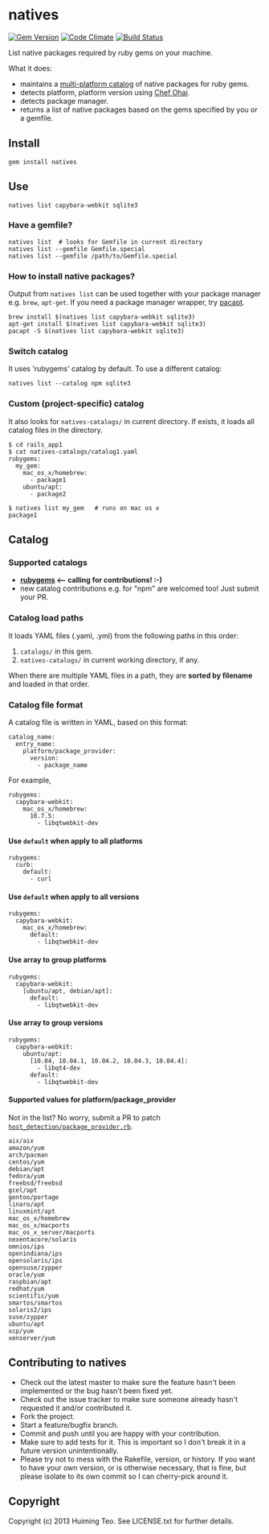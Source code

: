 # natives

[![Gem Version](https://badge.fury.io/rb/natives.png)](http://badge.fury.io/rb/natives)
[![Code Climate](https://codeclimate.com/github/teohm/natives.png)](https://codeclimate.com/github/teohm/natives)
[![Build Status](https://travis-ci.org/teohm/natives.png)](https://travis-ci.org/teohm/natives)

List native packages required by ruby gems on your machine.

What it does:

* maintains a [multi-platform catalog](https://github.com/teohm/natives-catalog/blob/master/catalogs/rubygems.yaml) of native packages for ruby gems.
* detects platform, platform version using [Chef Ohai](https://github.com/opscode/ohai).
* detects package manager.
* returns a list of native packages based on the gems specified by you or a gemfile.


## Install

```
gem install natives
```

## Use

```
natives list capybara-webkit sqlite3
```

### Have a gemfile?

```
natives list  # looks for Gemfile in current directory
natives list --gemfile Gemfile.special
natives list --gemfile /path/to/Gemfile.special
```

### How to install native packages?

Output from `natives list` can be used together with your package manager e.g. `brew`, `apt-get`. If you need a package manager wrapper, try [pacapt](https://github.com/icy/pacapt).

```
brew install $(natives list capybara-webkit sqlite3)
apt-get install $(natives list capybara-webkit sqlite3)
pacapt -S $(natives list capybara-webkit sqlite3)
```

### Switch catalog
It uses 'rubygems' catalog by default. To use a different catalog:

```
natives list --catalog npm sqlite3
```

### Custom (project-specific) catalog
It also looks for `natives-catalogs/` in current directory. If exists, it loads all catalog files in the directory.

```
$ cd rails_app1
$ cat natives-catalogs/catalog1.yaml
rubygems:
  my_gem:
    mac_os_x/homebrew:
      - package1
    ubuntu/apt:
      - package2

$ natives list my_gem   # runs on mac os x
package1
```

## Catalog

### Supported catalogs

* **[rubygems](https://github.com/teohm/natives-catalog/blob/master/catalogs/rubygems.yaml) <-- calling for contributions! :-)**
* new catalog contributions e.g. for "npm" are welcomed too! Just submit your PR.

### Catalog load paths

It loads YAML files (.yaml, .yml) from the following paths in this order:

1. `catalogs/` in this gem.
2. `natives-catalogs/` in current working directory, if any.

When there are multiple YAML files in a path, they are **sorted by filename** and loaded in that order.

### Catalog file format

A catalog file is written in YAML, based on this format:

```
catalog_name:
  entry_name:
    platform/package_provider:
      version:
        - package_name
```

For example,

```
rubygems:
  capybara-webkit:
    mac_os_x/homebrew:
      10.7.5:
        - libqtwebkit-dev
```

#### Use `default` when apply to all platforms

```
rubygems:
  curb:
    default:
      - curl
```

#### Use `default` when apply to all versions

```
rubygems:
  capybara-webkit:
    mac_os_x/homebrew:
      default:
        - libqtwebkit-dev
```

#### Use array to group platforms

```
rubygems:
  capybara-webkit:
    [ubuntu/apt, debian/apt]:
      default:
        - libqtwebkit-dev
```

#### Use array to group versions



```
rubygems:
  capybara-webkit:
    ubuntu/apt:
      [10.04, 10.04.1, 10.04.2, 10.04.3, 10.04.4]:
        - libqt4-dev
      default:
        - libqtwebkit-dev
```


#### Supported values for platform/package_provider

Not in the list? No worry, submit a PR to patch [`host_detection/package_provider.rb`](https://github.com/teohm/natives/blob/master/lib/natives/host_detection/package_provider.rb).

```
aix/aix
amazon/yum
arch/pacman
centos/yum
debian/apt
fedora/yum
freebsd/freebsd
gcel/apt
gentoo/portage
linaro/apt
linuxmint/apt
mac_os_x/homebrew
mac_os_x/macports
mac_os_x_server/macports
nexentacore/solaris
omnios/ips
openindiana/ips
opensolaris/ips
opensuse/zypper
oracle/yum
raspbian/apt
redhat/yum
scientific/yum
smartos/smartos
solaris2/ips
suse/zypper
ubuntu/apt
xcp/yum
xenserver/yum
```


## Contributing to natives

* Check out the latest master to make sure the feature hasn't been implemented or the bug hasn't been fixed yet.
* Check out the issue tracker to make sure someone already hasn't requested it and/or contributed it.
* Fork the project.
* Start a feature/bugfix branch.
* Commit and push until you are happy with your contribution.
* Make sure to add tests for it. This is important so I don't break it in a future version unintentionally.
* Please try not to mess with the Rakefile, version, or history. If you want to have your own version, or is otherwise necessary, that is fine, but please isolate to its own commit so I can cherry-pick around it.

## Copyright

Copyright (c) 2013 Huiming Teo. See LICENSE.txt for
further details.

